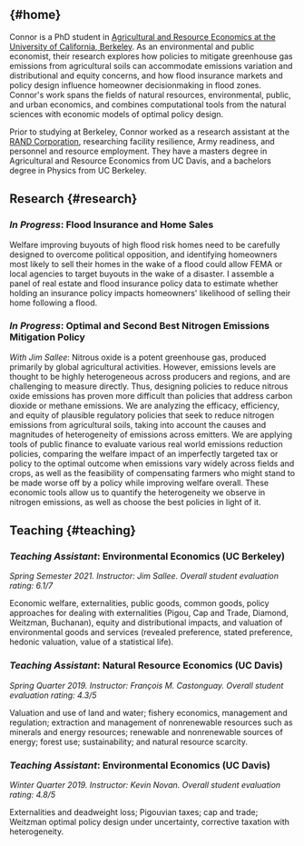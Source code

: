 ## {#home}

Connor is a PhD student in [Agricultural and Resource Economics at the University of California, Berkeley](https://are.berkeley.edu). As an environmental and public economist, their research explores how policies to mitigate greenhouse gas emissions from agricultural soils can accommodate emissions variation and distributional and equity concerns, and how flood insurance markets and policy design influence homeowner decisionmaking in flood zones. Connor's work spans the fields of natural resources, environmental, public, and urban economics, and combines computational tools from the natural sciences with economic models of optimal policy design.

Prior to studying at Berkeley, Connor worked as a research assistant at the [RAND Corporation](https://rand.org), researching facility resilience, Army readiness, and personnel and resource employment. They have a masters degree in Agricultural and Resource Economics from UC Davis, and a bachelors degree in Physics from UC Berkeley.

## Research {#research}

### _In Progress_: Flood Insurance and Home Sales

Welfare improving buyouts of high flood risk homes need to be carefully designed to overcome political opposition, and identifying homeowners most likely to sell their homes in the wake of a flood could allow FEMA or local agencies to target buyouts in the wake of a disaster. I assemble a panel of real estate and flood insurance policy data to estimate whether holding an insurance policy impacts homeowners' likelihood of selling their home following a flood.

### _In Progress_: Optimal and Second Best Nitrogen Emissions Mitigation Policy

_With Jim Sallee_: Nitrous oxide is a potent greenhouse gas, produced primarily by global agricultural activities. However, emissions levels are thought to be highly heterogeneous across producers and regions, and are challenging to measure directly. Thus, designing policies to reduce nitrous oxide emissions has proven more difficult than policies that address carbon dioxide or methane emissions. We are analyzing the efficacy, efficiency, and equity of plausible regulatory policies that seek to reduce nitrogen emissions from agricultural soils, taking into account the causes and magnitudes of heterogeneity of emissions across emitters. We are applying tools of public finance to evaluate various real world emissions reduction policies, comparing the welfare impact of an imperfectly targeted tax or policy to the optimal outcome when emissions vary widely across fields and crops, as well as the feasibility of compensating farmers who might stand to be made worse off by a policy while improving welfare overall. These economic tools allow us to quantify the heterogeneity we observe in nitrogen emissions, as well as choose the best policies in light of it.

## Teaching {#teaching}

### _Teaching Assistant_: Environmental Economics (UC Berkeley)

_Spring Semester 2021. Instructor: Jim Sallee. Overall student evaluation rating: 6.1/7_

Economic welfare, externalities, public goods, common goods, policy approaches for dealing with externalities (Pigou, Cap and Trade, Diamond, Weitzman, Buchanan), equity and distributional impacts, and valuation of environmental goods and services (revealed preference, stated preference, hedonic valuation, value of a statistical life).

### _Teaching Assistant_: Natural Resource Economics (UC Davis)

_Spring Quarter 2019. Instructor: François M. Castonguay. Overall student evaluation rating: 4.3/5_

Valuation and use of land and water; fishery economics, management and regulation; extraction and management of nonrenewable resources such as minerals and energy resources; renewable and nonrenewable sources of energy; forest use; sustainability; and natural resource scarcity.

### _Teaching Assistant_: Environmental Economics (UC Davis)

_Winter Quarter 2019. Instructor: Kevin Novan. Overall student evaluation rating: 4.8/5_

Externalities and deadweight loss; Pigouvian taxes; cap and trade; Weitzman optimal policy design under uncertainty, corrective taxation with heterogeneity.


